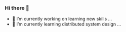### Hi there 👋
- 🔭 I’m currently working on learning new skills ...
- 🌱 I’m currently learning distributed system design ...

<!--
**gvamsikris/gvamsikris** is a ✨ _special_ ✨ repository because its `README.md` (this file) appears on your GitHub profile.

Here are some ideas to get you started:


- 👯 I’m looking to collaborate on ...
- 🤔 I’m looking for help with ...
- 💬 Ask me about ...
- 📫 How to reach me: ...
- 😄 Pronouns: ...
- ⚡ Fun fact: ...
-->
